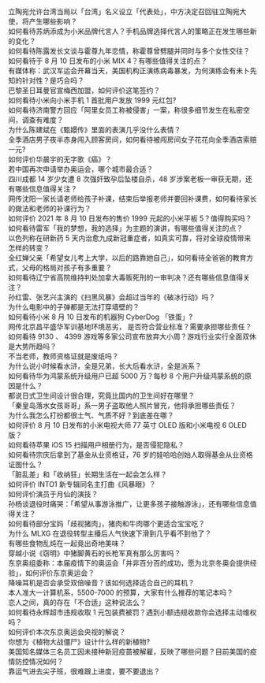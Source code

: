 立陶宛允许台湾当局以「台湾」名义设立「代表处」，中方决定召回驻立陶宛大使，将产生哪些影响？  
如何看待苏炳添成为小米品牌代言人？手机品牌选择代言人的策略正在发生哪些新的变化？  
如何看待陈露发长文谈与霍尊九年恋情，称霍尊曾劈腿并同时与多个女性交往？  
如何看待于 8 月 10 日发布的小米 MIX 4？有哪些值得关注的点？  
有媒体称：武汉军运会开幕当天，美国机构正演练病毒暴发，为何演练会有未卜先知的针对性？是巧合吗？  
巴黎圣日耳曼官宣梅西加盟，如何评价这笔签约？  
如何看待小米向小米手机 1 首批用户发放 1999 元红包?  
如何看待济南警方回应「阿里女员工称被侵害」一案，称很多细节发生在私密空间，调查有难度？  
为什么陈建斌在《甄嬛传》里面的表演几乎没什么表情？  
全季酒店男子夜半赤身闯入顾客房间，如何看待被闯房间女子花花向全季酒店索赔一元?  
如何评价华晨宇的无字歌《癌》？  
若中国再次申请举办奥运会，哪个城市最合适？  
四川成都 14 岁少女遭 8 次强奸致孕后坠楼自杀，48 岁涉案老板一审获无期，还有哪些信息值得关注？  
网传沈阳一家长请老师给孩子补课，结束后举报老师并要回补课费，如何看待家长的做法和老师的补课行为？  
如何评价 2021 年 8 月 10 日发布的售价 1999 元起的小米平板 5？值得购买吗？  
如何看待雷军「我的梦想，我的选择」为主题的演讲，有哪些值得关注的点？  
以色列称在研新药 5 天内治愈九成新冠重症者，如真实可靠，将对全球疫情带来怎样的转变？  
全红婵父亲「希望女儿考上大学，以后的路靠她自己」，如何看待全爸爸的教育方式，父母的格局对孩子有多重要？  
如何看待辽宁省高院维持判处加拿大毒贩死刑的一审判决？还有哪些信息值得关注？  
孙红雷、张艺兴主演的《扫黑风暴》会超过当年的《破冰行动》吗？  
为什么电影中的子弹都是无法打穿墙壁的？  
如何看待小米 8 月 10 日发布的机器狗 CyberDog 「铁蛋」?  
网传北京昌平盛华军训基地环境恶劣， 是否符合营业标准？需要承担哪些责任？  
如何看待 9130 、 4399 游戏等多家公司宣布放弃大小周？游戏行业实行全面双休是大势所趋吗？  
不当老师，教师资格证就是废纸吗？  
为什么说小时候看水浒，全是兄弟，长大后看水浒，全是派系？  
如何看待华为鸿蒙系统升级用户已超 5000 万？每秒 8 个用户升级鸿蒙系统的原因是什么？  
都说日式卫生间设计很合理，究竟比国内的卫生间好在哪里？  
「秦皇岛落水女孩哥哥」系一男子盗取他人照片冒充，他将承担哪些责任？  
为什么我怎么打扮都很土气、气质不好？到底差在哪？  
如何评价 8 月 10 日发布的小米电视大师 77 英寸 OLED 版和小米电视 6 OLED 版？  
如何看待苹果 iOS 15 扫描用户相册行为，是否侵犯隐私？  
如何看待宗庆后拿到了基金从业资格证，76 岁的娃哈哈创始人取得基金从业资格证图什么？  
「脏乱差」和「收纳狂」长期生活在一起会怎么样？  
如何评价 INTO1 新专辑同名主打曲《风暴眼》？  
如何评价演员于月仙的演技？  
孙杨谈退役时痛哭：「希望从事游泳推广，让更多孩子接触游泳」，还有哪些信息值得关注？  
如何看待部分宝妈「歧视猪肉」，猪肉和牛肉哪个更适合宝宝吃？  
为什么 MLXG 在退役转型主播后人气快速下滑到几乎看不到他了？  
有哪些食物乱炖在一起竟出奇地美味？  
穿越小说《窃明》中猪脚黄石的长枪军真有那么厉害吗？  
东京奥组委称：本届疫情下的奥运会「并非百分百的成功，愿为北京冬奥会提供经验」，如何评价东京奥运会？  
降噪耳机是否会承受双倍噪音？该如何选择适合自己的耳机？  
本人准大一计算机系，5500-7000 的预算，大家有什么推荐的笔记本吗？  
恋人之间，真的存在「不合适」这种说法么？  
如何看待永辉超市违规收取 1 元包装费被罚？遇到小额违规收款你会选择主动维权吗？  
如何评价本次东京奥运会央视的解说？  
你想为《植物大战僵尸》设计什么样的新植物?  
美国知名媒体三名员工因未接种新冠疫苗被解雇，反映了哪些问题？目前美国的疫情防控情况如何？  
靠运气进去尖子班，很难跟上进度，要不要退出？  
